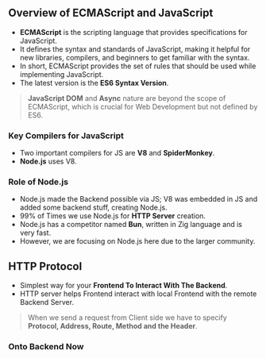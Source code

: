 ## Overview of ECMAScript and JavaScript

- **ECMAScript** is the scripting language that provides specifications for JavaScript.
- It defines the syntax and standards of JavaScript, making it helpful for new libraries, compilers, and beginners to get familiar with the syntax.
- In short, ECMAScript provides the set of rules that should be used while implementing JavaScript.
- The latest version is the **ES6 Syntax Version**.

 >**JavaScript DOM** and **Async** nature are beyond the scope of ECMAScript, which is crucial for Web Development but not defined by ES6.

### Key Compilers for JavaScript

- Two important compilers for JS are **V8** and **SpiderMonkey**.
- **Node.js** uses V8.

### Role of Node.js

- Node.js made the Backend possible via JS; V8 was embedded in JS and added some backend stuff, creating Node.js.
- 99% of Times we use Node.js for **HTTP Server** creation.
- Node.js has a competitor named **Bun**, written in Zig language and is very fast.
- However, we are focusing on Node.js here due to the larger community.


## HTTP Protocol

- Simplest way for your **Frontend To Interact With The Backend**.
- HTTP server helps Frontend interact with local Frontend with the remote Backend Server.
> When we send a request from Client side we have to specify **Protocol, Address, Route, Method and the Header**.


### Onto Backend Now 